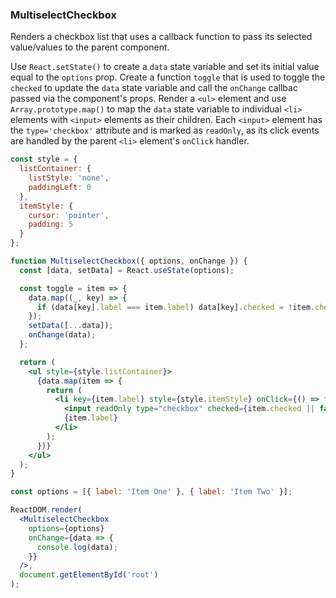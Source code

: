 ### MultiselectCheckbox

Renders a checkbox list that uses a callback function to pass its selected value/values to the parent component.

Use `React.setState()` to create a `data` state variable and set its initial value equal to the `options` prop.
Create a function `toggle` that is used to toggle the `checked` to update the `data` state variable and call the `onChange` callbac passed via the component's props.
Render a `<ul>` element and use `Array.prototype.map()` to map the `data` state variable to individual `<li>` elements with `<input>` elements as their children.
Each `<input>` element has the `type='checkbox'` attribute and is marked as `readOnly`, as its click events are handled by the parent `<li>` element's `onClick` handler.

```jsx
const style = {
  listContainer: {
    listStyle: 'none',
    paddingLeft: 0
  },
  itemStyle: {
    cursor: 'pointer',
    padding: 5
  }
};

function MultiselectCheckbox({ options, onChange }) {
  const [data, setData] = React.useState(options);

  const toggle = item => {
    data.map((_, key) => {
      if (data[key].label === item.label) data[key].checked = !item.checked;
    });
    setData([...data]);
    onChange(data);
  };

  return (
    <ul style={style.listContainer}>
      {data.map(item => {
        return (
          <li key={item.label} style={style.itemStyle} onClick={() => toggle(item)}>
            <input readOnly type="checkbox" checked={item.checked || false} />
            {item.label}
          </li>
        );
      })}
    </ul>
  );
}
```

```jsx
const options = [{ label: 'Item One' }, { label: 'Item Two' }];

ReactDOM.render(
  <MultiselectCheckbox
    options={options}
    onChange={data => {
      console.log(data);
    }}
  />,
  document.getElementById('root')
);
```

<!-- tags: input,state,array -->

<!-- expertise: 1 -->
